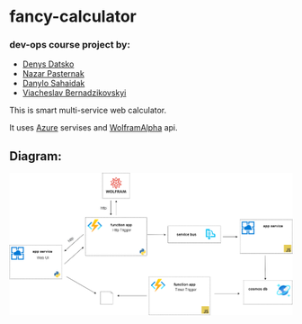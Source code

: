 # fancy-calculator

### dev-ops course project by:
* [Denys Datsko](https://github.com/ddatsko)
* [Nazar Pasternak](https://github.com/heeveG)
* [Danylo Sahaidak](https://github.com/sotnyk-lv)
* [Viacheslav Bernadzikovskyi]()

This is smart multi-service web calculator.

It uses [Azure](https://azure.microsoft.com/en-us/) servises and [WolframAlpha](https://products.wolframalpha.com/api/) api.

## Diagram:
![diagram](./docs/diagram.png)


